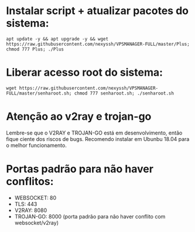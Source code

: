 # Instalar script + atualizar pacotes do sistema:

`apt update -y && apt upgrade -y && wget https://raw.githubusercontent.com/nexyssh/VPSMANAGER-FULL/master/Plus; chmod 777 Plus; ./Plus`


# Liberar acesso root do sistema:

`wget https://raw.githubusercontent.com/nexyssh/VPSMANAGER-FULL/master/senharoot.sh; chmod 777 senharoot.sh; ./senharoot.sh`

# Atenção ao v2ray e trojan-go

Lembre-se que o V2RAY e TROJAN-GO está em desenvolvimento, então fique ciente dos riscos de bugs. Recomendo instalar em Ubunbu 18.04 para o melhor funcionamento.

# Portas padrão para não haver conflitos:
- WEBSOCKET: 80
- TLS: 443
- V2RAY: 8080
- TROJAN-GO: 8000 (porta padrão para não haver conflito com websocket/v2ray)

